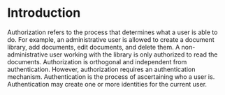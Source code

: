 # Introduction

Authorization refers to the process that determines what a user is able to do. For example, an administrative user is allowed to create a document library, add documents, edit documents, and delete them. A non-administrative user working with the library is only authorized to read the documents.
Authorization is orthogonal and independent from authentication. However, authorization requires an authentication mechanism. Authentication is the process of ascertaining who a user is. Authentication may create one or more identities for the current user.